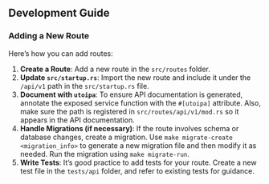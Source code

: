 ## Development Guide

### Adding a New Route

Here’s how you can add routes:

1. **Create a Route**: Add a new route in the `src/routes` folder.
2. **Update `src/startup.rs`**: Import the new route and include it under the `/api/v1` path in the `src/startup.rs` file.
3. **Document with `utoipa`**: To ensure API documentation is generated, annotate the exposed service function with the `#[utoipa]` attribute. Also, make sure the path is registered in `src/routes/api/v1/mod.rs` so it appears in the API documentation.
4. **Handle Migrations (if necessary)**: If the route involves schema or database changes, create a migration. Use `make migrate-create <migration_info>` to generate a new migration file and then modify it as needed. Run the migration using `make migrate-run`.
5. **Write Tests**: It’s good practice to add tests for your route. Create a new test file in the `tests/api` folder, and refer to existing tests for guidance.
